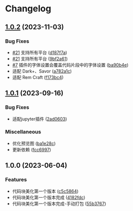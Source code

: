 # Changelog

## [1.0.2](https://github.com/terwer/siyuan-plugin-code-block/compare/v1.0.1...v1.0.2) (2023-11-03)


### Bug Fixes

* [#21](https://github.com/terwer/siyuan-plugin-code-block/issues/21) 支持所有平台 ([d187f7a](https://github.com/terwer/siyuan-plugin-code-block/commit/d187f7a291d65be5b541157457033e10e296d16f))
* [#21](https://github.com/terwer/siyuan-plugin-code-block/issues/21) 支持所有平台 ([9bf2a61](https://github.com/terwer/siyuan-plugin-code-block/commit/9bf2a614bd988f0da351fe01c9c3a3f6388fbb15))
* [#7](https://github.com/terwer/siyuan-plugin-code-block/issues/7) 插件的字体设置会覆盖代码片段中的字体设置 ([ba90b4e](https://github.com/terwer/siyuan-plugin-code-block/commit/ba90b4e5705d413c65fc854f634e79b8eee655cc))
* 适配 Dark+、Savor ([a782a1c](https://github.com/terwer/siyuan-plugin-code-block/commit/a782a1c07303e61335dfa9c4e4786e30cf78704e))
* 适配 Rem Craft ([f173bc4](https://github.com/terwer/siyuan-plugin-code-block/commit/f173bc40f5abcb60c5f8f7abb0787780176449f1))

## [1.0.1](https://github.com/terwer/siyuan-plugin-code-block/compare/v1.0.0...v1.0.1) (2023-09-16)
### Bug Fixes
* 适配jupyter插件 ([2ad0603](https://github.com/terwer/siyuan-plugin-code-block/commit/2ad06035d0c32d305be71c8e8679aef9de0ba584))
### Miscellaneous
* 优化预览图 ([ba1e28c](https://github.com/terwer/siyuan-plugin-code-block/commit/ba1e28c176015edd39fdf0b16ccd57392fd76208))
* 更新依赖 ([fcc6997](https://github.com/terwer/siyuan-plugin-code-block/commit/fcc6997e8ab0fb6ca5ebba807deb3f7d7049cf8e))
## 1.0.0 (2023-06-04)
### Features
* 代码块美化第一个版本 ([c5c5864](https://github.com/terwer/siyuan-plugin-code-block/commit/c5c58647d923a3a9f6122741284de1aa412415d1))
* 代码块美化第一个版本完成 ([4182fdc](https://github.com/terwer/siyuan-plugin-code-block/commit/4182fdc14825b73d1944bc6039490c91fd5be4b8))
* 代码块美化第一个版本完成-手动打包 ([55b3767](https://github.com/terwer/siyuan-plugin-code-block/commit/55b3767f7fb2390781353fb02fa7839da15fa35e))
